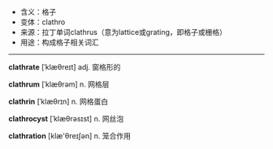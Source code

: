 - <span class="definition">含义：格子</span>
- <span class="definition">变体：clathro</span>
- <span class="definition">来源：拉丁单词clathrus（意为lattice或grating，即格子或栅格）</span>
- <span class="definition">用途：构成格子相关词汇</span>

---

<span class="vocabulary">**clathrate**</span> [ˈklæθreɪt] adj. 窗格形的

<span class="vocabulary">**clathrum**</span> [ˈklæθrәm] n. 网格层

<span class="vocabulary">**clathrin**</span> [ˈklæθrɪn] n. 网格蛋白

<span class="vocabulary">**clathrocyst**</span> [ˈklæθrәsɪst] n. 网丝泡

<span class="vocabulary">**clathration**</span> [klæ'θreɪʃən] n. 笼合作用


